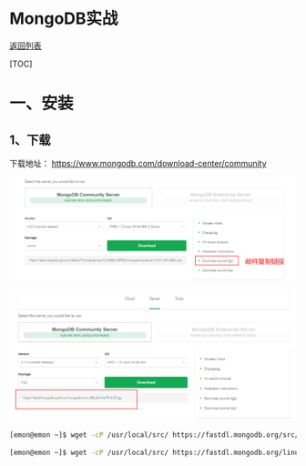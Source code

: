 # MongoDB实战

[返回列表](https://github.com/EmonCodingFrontEnd/frontend-tutorial)

[TOC]

# 一、安装

## 1、下载

下载地址： <https://www.mongodb.com/download-center/community>

![1568992437866](images/1568992437866.png)

![1568993780255](images/1568993780255.png)

```bash
[emon@emon ~]$ wget -cP /usr/local/src/ https://fastdl.mongodb.org/src/mongodb-src-r4.2.0.tar.gz
```

```bash
[emon@emon ~]$ wget -cP /usr/local/src/ https://fastdl.mongodb.org/linux/mongodb-linux-x86_64-rhel70-4.2.0.tgz
```



